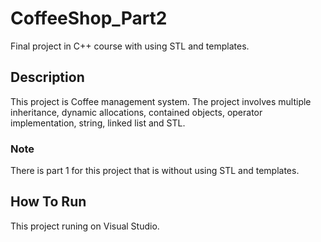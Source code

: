 # CoffeeShop_Part2

Final project in C++ course with using STL and templates.

## Description
This project is Coffee management system. 
The project involves multiple inheritance, dynamic allocations, contained objects, operator implementation, string, linked list and STL.

### Note
There is part 1 for this project that is without using STL and templates.


## How To Run
This project runing on Visual Studio.
